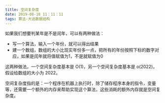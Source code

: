 ```yaml
---
title: 空间复杂度
date: 2019-08-18 11：11：11
tags: 算法-大话数据结构
---
```


如果我们想要判某年是不是闰年，可以有两种做法：

- 写一个算法，输入一个年份，就可以得出结果
- 建一个数组，数组的大小比现实年份多一点，把所有的年份按照下标的数字对应，如果是闰年就将值赋值为1，不是就赋值为0

这两种做法，一个空间复杂度基本是 O(1)，另一个空间复杂度基本是 o(2022)，假设给数组的大小为 2022。

空间复杂度指的是：一个程序在机器上执行时，除了储存程序本身的指令，变量等，还需要一个额外的内存来帮助实现这个算法，这些消耗的额外内存就是空间复杂度。

